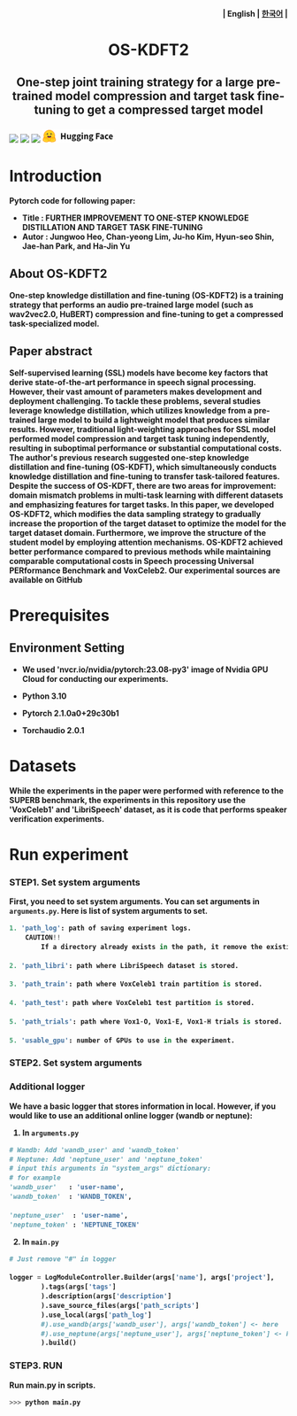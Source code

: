 
<h4 align="right">
    <p>
        | <b>English</b> |
        <a href="https://github.com/Jungwoo4021/OS-KDFT/blob/main/readme/README_ko.md">한국어</a> |
    </p>
</h4>

<h1 align="center">
    <b>OS-KDFT2</b>
</h1>

<h2 align="center">
    <b>One-step joint training strategy for a large pre-trained model compression and target task fine-tuning to get a compressed target model
</h2>

<h3 align="left">
	<img src="https://img.shields.io/badge/python-3776AB?style=for-the-badge&logo=Python&logoColor=white"></a>
	<a href="https://docs.nvidia.com/deeplearning/frameworks/pytorch-release-notes/rel-23-08.html#rel-23-08"><img src="https://img.shields.io/badge/23.08-2496ED?style=for-the-badge&logo=Docker&logoColor=white"></a>
	<img src="https://img.shields.io/badge/PyTorch-EE4C2C?style=for-the-badge&logo=PyTorch&logoColor=white"></a>
	<a href="https://huggingface.co/"><img src="https://github.com/Jungwoo4021/OS-KDFT/blob/main/readme/icon_hugging_face.png?raw=true"></a>
	</p>
</h3>

# Introduction
Pytorch code for following paper:
* **Title** : FURTHER IMPROVEMENT TO ONE-STEP KNOWLEDGE DISTILLATION AND TARGET TASK FINE-TUNING
* **Autor** :  Jungwoo Heo, Chan-yeong Lim, Ju-ho Kim, Hyun-seo Shin, Jae-han Park, and Ha-Jin Yu

## About OS-KDFT2
One-step knowledge distillation and fine-tuning (OS-KDFT2) is a training strategy that performs an audio pre-trained large model (such as wav2vec2.0, HuBERT) compression and fine-tuning to get a compressed task-specialized model. 

## Paper abstract
Self-supervised learning (SSL) models have become key factors that derive state-of-the-art performance in speech signal processing. However, their vast amount of parameters makes development and deployment challenging. To tackle these problems, several studies leverage knowledge distillation, which utilizes knowledge from a pre-trained large model to build a lightweight model that produces similar results. However, traditional light-weighting approaches for SSL model performed model compression and target task tuning independently, resulting in suboptimal performance or substantial computational costs. The author's previous research suggested one-step knowledge distillation and fine-tuning (OS-KDFT), which simultaneously conducts knowledge distillation and fine-tuning to transfer task-tailored features. Despite the success of OS-KDFT, there are two areas for improvement: domain mismatch problems in multi-task learning with different datasets and emphasizing features for target tasks. In this paper, we developed OS-KDFT2, which modifies the data sampling strategy to gradually increase the proportion of the target dataset to optimize the model for the target dataset domain. Furthermore, we improve the structure of the student model by employing attention mechanisms. OS-KDFT2 achieved better performance compared to previous methods while maintaining comparable computational costs in Speech processing Universal PERformance Benchmark and VoxCeleb2. 
Our experimental sources are available on GitHub 

# Prerequisites

## Environment Setting
* We used 'nvcr.io/nvidia/pytorch:23.08-py3' image of Nvidia GPU Cloud for conducting our experiments. 

* Python 3.10

* Pytorch 2.1.0a0+29c30b1

* Torchaudio 2.0.1

# Datasets
While the experiments in the paper were performed with reference to the SUPERB benchmark, the experiments in this repository use the 'VoxCeleb1' and 'LibriSpeech' dataset, as it is code that performs speaker verification experiments. 

# Run experiment

### STEP1. Set system arguments
First, you need to set system arguments. You can set arguments in `arguments.py`. Here is list of system arguments to set.

```python
1. 'path_log': path of saving experiment logs.
    CAUTION!! 
        If a directory already exists in the path, it remove the existing directory.

2. 'path_libri': path where LibriSpeech dataset is stored.

3. 'path_train': path where VoxCeleb1 train partition is stored.

4. 'path_test': path where VoxCeleb1 test partition is stored.

5. 'path_trials': path where Vox1-O, Vox1-E, Vox1-H trials is stored.

5. 'usable_gpu': number of GPUs to use in the experiment. 

```

### STEP2. Set system arguments
### Additional logger
We have a basic logger that stores information in local. However, if you would like to use an additional online logger (wandb or neptune):

1. In `arguments.py`
```python
# Wandb: Add 'wandb_user' and 'wandb_token'
# Neptune: Add 'neptune_user' and 'neptune_token'
# input this arguments in "system_args" dictionary:
# for example
'wandb_user'   : 'user-name',
'wandb_token'  : 'WANDB_TOKEN',

'neptune_user'  : 'user-name',
'neptune_token' : 'NEPTUNE_TOKEN'
```

2. In `main.py`

```python
# Just remove "#" in logger

logger = LogModuleController.Builder(args['name'], args['project'],
        ).tags(args['tags']
        ).description(args['description']
        ).save_source_files(args['path_scripts']
        ).use_local(args['path_log']
        #).use_wandb(args['wandb_user'], args['wandb_token'] <- here
        #).use_neptune(args['neptune_user'], args['neptune_token'] <- here
        ).build()
```

### STEP3. RUN
Run main.py in scripts.

```python
>>> python main.py
```
